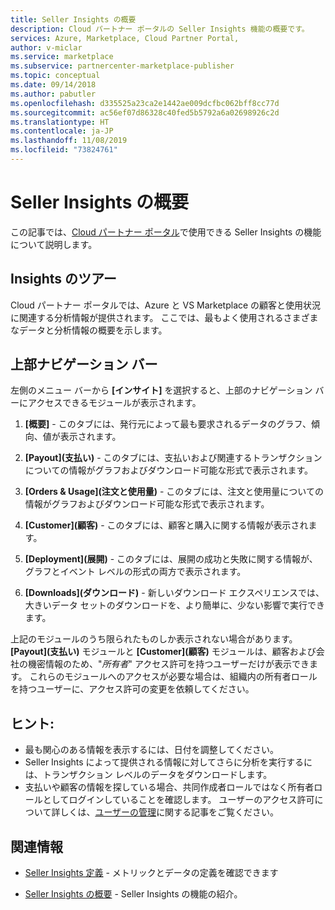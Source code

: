 ```yaml
---
title: Seller Insights の概要
description: Cloud パートナー ポータルの Seller Insights 機能の概要です。
services: Azure, Marketplace, Cloud Partner Portal,
author: v-miclar
ms.service: marketplace
ms.subservice: partnercenter-marketplace-publisher
ms.topic: conceptual
ms.date: 09/14/2018
ms.author: pabutler
ms.openlocfilehash: d335525a23ca2e1442ae009dcfbc062bff8cc77d
ms.sourcegitcommit: ac56ef07d86328c40fed5b5792a6a02698926c2d
ms.translationtype: HT
ms.contentlocale: ja-JP
ms.lasthandoff: 11/08/2019
ms.locfileid: "73824761"
---
```

<a name="getting-started-with-seller-insights"></a>Seller Insights の概要
====================================

この記事では、[Cloud パートナー ポータル](https://cloudpartner.azure.com/#insights)で使用できる Seller Insights の機能について説明します。


<a name="insights-tour"></a>Insights のツアー
-------------

Cloud パートナー ポータルでは、Azure と VS Marketplace の顧客と使用状況に関連する分析情報が提供されます。 ここでは、最もよく使用されるさまざまなデータと分析情報の概要を示します。

<a name="top-navigation-bar"></a>上部ナビゲーション バー
------------------

左側のメニュー バーから **[インサイト]** を選択すると、上部のナビゲーション バーにアクセスできるモジュールが表示されます。

1.  **[概要]** - このタブには、発行元によって最も要求されるデータのグラフ、傾向、値が表示されます。

2.  **[Payout]\(支払い\)** - このタブには、支払いおよび関連するトランザクションについての情報がグラフおよびダウンロード可能な形式で表示されます。

3.  **[Orders & Usage]\(注文と使用量\)** - このタブには、注文と使用量についての情報がグラフおよびダウンロード可能な形式で表示されます。

4.  **[Customer]\(顧客\)** - このタブには、顧客と購入に関する情報が表示されます。

5.  **[Deployment]\(展開\)** - このタブには、展開の成功と失敗に関する情報が、グラフとイベント レベルの形式の両方で表示されます。

6.  **[Downloads]\(ダウンロード\)** - 新しいダウンロード エクスペリエンスでは、大きいデータ セットのダウンロードを、より簡単に、少ない影響で実行できます。

上記のモジュールのうち限られたものしか表示されない場合があります。
**[Payout]\(支払い\)** モジュールと **[Customer]\(顧客\)** モジュールは、顧客および会社の機密情報のため、"*所有者*" アクセス許可を持つユーザーだけが表示できます。 これらのモジュールへのアクセスが必要な場合は、組織内の所有者ロールを持つユーザーに、アクセス許可の変更を依頼してください。


<a name="tips"></a>ヒント:
-----

-   最も関心のある情報を表示するには、日付を調整してください。
-   Seller Insights によって提供される情報に対してさらに分析を実行するには、トランザクション レベルのデータをダウンロードします。
-   支払いや顧客の情報を探している場合、共同作成者ロールではなく所有者ロールとしてログインしていることを確認します。 ユーザーのアクセス許可について詳しくは、[ユーザーの管理](./cloud-partner-portal-manage-users.md)に関する記事をご覧ください。


<a name="finding-more-help"></a>関連情報
-----------------

- [Seller Insights 定義](./si-insights-definitions-v4.md) - メトリックとデータの定義を確認できます

- [Seller Insights の概要](./si-getting-started.md) - Seller Insights の機能の紹介。

